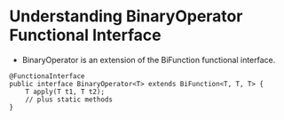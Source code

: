 # Understanding BinaryOperator Functional Interface

- BinaryOperator is an extension of the BiFunction functional interface.

```
@FunctionaInterface
public interface BinaryOperator<T> extends BiFunction<T, T, T> {
    T apply(T t1, T t2);
    // plus static methods
}
```
